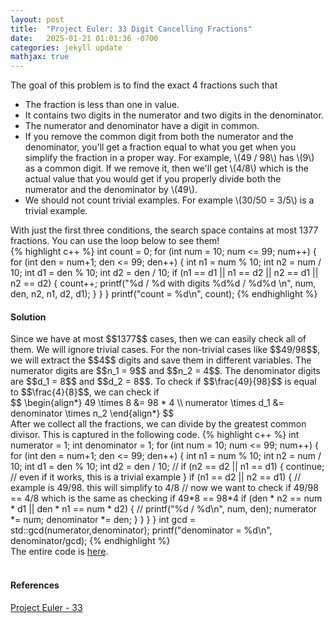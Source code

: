 ```yaml
---
layout: post
title:  "Project Euler: 33 Digit Cancelling Fractions"
date:   2025-01-21 01:01:36 -0700
categories: jekyll update
mathjax: true
---
```

The goal of this problem is to find the exact 4 fractions such that 
<ul>
	<li>The fraction is less than one in value.</li>
	<li>It contains two digits in the numerator and two digits in the denominator.</li>
	<li>The numerator and denominator have a digit in common.</li>
	<li>If you remove the common digit from both the numerator and the denominator, you'll get a fraction equal to what you get when you simplify the fraction in a proper way. For example, \(49 / 98\) has \(9\) as a common digit. If we remove it, then we'll get \(4/8\) which is the actual value that you would get if you properly divide both the numerator and the denominator by \(49\).</li>
	<li>We should not count trivial examples. For example \(30/50 = 3/5\) is a trivial example.</li>
</ul>
With just the first three conditions, the search space contains at most 1377 fractions. You can use the loop below to see them!
<br>
{% highlight c++ %}
int count = 0;
for (int num = 10; num <= 99; num++) {
    for (int den = num+1; den <= 99; den++) {
        int n1 = num % 10;
        int n2 = num / 10;
        int d1 = den % 10;
        int d2 = den / 10;
        if (n1 == d1 || n1 == d2 || n2 == d1 || n2 == d2) {
            count++;
            printf("%d / %d with digits %d%d / %d%d \n", num, den, n2, n1, d2, d1);
        }
    }
}
printf("count = %d\n", count);
{% endhighlight %}
<br>
<!------------------------------------------------------------------------------------>
<h4><b>Solution</b></h4>
Since we have at most $$1377$$ cases, then we can easily check all of them. We will ignore trivial cases. For the non-trivial cases like $$49/98$$, we will extract the $$4$$ digits and save them in different variables. The numerator digits are $$n_1 = 9$$ and $$n_2 = 4$$. The denominator digits are $$d_1 = 8$$ and $$d_2 = 8$$. To check if $$\frac{49}{98}$$ is equal to $$\frac{4}{8}$$, we can check if
<div>
	$$
	\begin{align*}
	 49 \times 8 &= 98 * 4 \\
	 numerator \times d_1 &= denominator \times n_2 
	\end{align*}
	$$
</div>
After we collect all the fractions, we can divide by the greatest common divisor. This is captured in the following code.
{% highlight c++ %}
int numerator = 1;
int denominator = 1;
for (int num = 10; num <= 99; num++) {
    for (int den = num+1; den <= 99; den++) {
        int n1 = num % 10;
        int n2 = num / 10;
        int d1 = den % 10;
        int d2 = den / 10;
        //
        if (n2 == d2 || n1 == d1) {
            continue; // even if it works, this is a trivial example
        }
        if (n1 == d2 || n2 == d1) {
            // example is 49/98. this will simplify to 4/8
            // now we want to check if 49/98 == 4/8 which is the same as checking if 49*8 == 98*4
            if (den * n2 == num * d1 || den * n1 == num * d2) {
                // printf("%d / %d\n", num, den);
                numerator *= num;
                denominator *= den;
            }
        }
    }
}
int gcd = std::gcd(numerator,denominator);
printf("denominator = %d\n", denominator/gcd);
{% endhighlight %}
<br>
<!------------------------------------------------------------------------------------>
The entire code is <a href="https://github.com/strncat/project-euler/blob/main/0033-digit-canceling-fractions.cpp">here</a>.
<br>
<br>
<!------------------------------------------------------------------------------------>
<h4><b>References</b></h4>
<a href="https://projecteuler.net/problem=33">Project Euler - 33</a>
<br>
<br>


